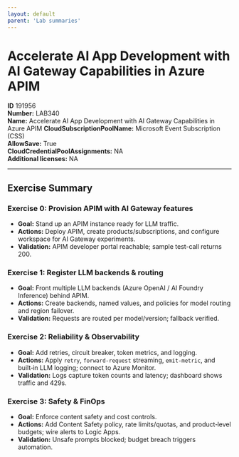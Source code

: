 ```yaml
---
layout: default
parent: 'Lab summaries'
---
```


# Accelerate AI App Development with AI Gateway Capabilities in Azure APIM

**ID** 191956  
**Number:** LAB340  
**Name:** Accelerate AI App Development with AI Gateway Capabilities in Azure APIM
**CloudSubscriptionPoolName:** Microsoft Event Subscription (CSS)  
**AllowSave:** True  
**CloudCredentialPoolAssignments:** NA  
**Additional licenses:** NA  

---

## Exercise Summary
### Exercise 0: Provision APIM with AI Gateway features
- **Goal:** Stand up an APIM instance ready for LLM traffic.
- **Actions:** Deploy APIM, create products/subscriptions, and configure workspace for AI Gateway experiments.
- **Validation:** APIM developer portal reachable; sample test-call returns 200.

### Exercise 1: Register LLM backends & routing
- **Goal:** Front multiple LLM backends (Azure OpenAI / AI Foundry Inference) behind APIM.
- **Actions:** Create backends, named values, and policies for model routing and region failover.
- **Validation:** Requests are routed per model/version; fallback verified.

### Exercise 2: Reliability & Observability
- **Goal:** Add retries, circuit breaker, token metrics, and logging.
- **Actions:** Apply `retry`, `forward-request` streaming, `emit-metric`, and built‑in LLM logging; connect to Azure Monitor.
- **Validation:** Logs capture token counts and latency; dashboard shows traffic and 429s.

### Exercise 3: Safety & FinOps
- **Goal:** Enforce content safety and cost controls.
- **Actions:** Add Content Safety policy, rate limits/quotas, and product‑level budgets; wire alerts to Logic Apps.
- **Validation:** Unsafe prompts blocked; budget breach triggers automation.
